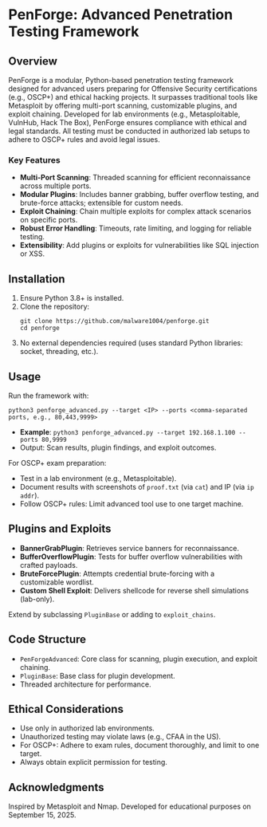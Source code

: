 # PenForge: Advanced Penetration Testing Framework

## Overview
PenForge is a modular, Python-based penetration testing framework designed for advanced users preparing for Offensive Security certifications (e.g., OSCP+) and ethical hacking projects. It surpasses traditional tools like Metasploit by offering multi-port scanning, customizable plugins, and exploit chaining. Developed for lab environments (e.g., Metasploitable, VulnHub, Hack The Box), PenForge ensures compliance with ethical and legal standards. All testing must be conducted in authorized lab setups to adhere to OSCP+ rules and avoid legal issues.

### Key Features
- **Multi-Port Scanning**: Threaded scanning for efficient reconnaissance across multiple ports.
- **Modular Plugins**: Includes banner grabbing, buffer overflow testing, and brute-force attacks; extensible for custom needs.
- **Exploit Chaining**: Chain multiple exploits for complex attack scenarios on specific ports.
- **Robust Error Handling**: Timeouts, rate limiting, and logging for reliable testing.
- **Extensibility**: Add plugins or exploits for vulnerabilities like SQL injection or XSS.

## Installation
1. Ensure Python 3.8+ is installed.
2. Clone the repository:
   ```
   git clone https://github.com/malware1004/penforge.git
   cd penforge
   ```
3. No external dependencies required (uses standard Python libraries: socket, threading, etc.).

## Usage
Run the framework with:
```
python3 penforge_advanced.py --target <IP> --ports <comma-separated ports, e.g., 80,443,9999>
```
- **Example**: `python3 penforge_advanced.py --target 192.168.1.100 --ports 80,9999`
- Output: Scan results, plugin findings, and exploit outcomes.

For OSCP+ exam preparation:
- Test in a lab environment (e.g., Metasploitable).
- Document results with screenshots of `proof.txt` (via `cat`) and IP (via `ip addr`).
- Follow OSCP+ rules: Limit advanced tool use to one target machine.

## Plugins and Exploits
- **BannerGrabPlugin**: Retrieves service banners for reconnaissance.
- **BufferOverflowPlugin**: Tests for buffer overflow vulnerabilities with crafted payloads.
- **BruteForcePlugin**: Attempts credential brute-forcing with a customizable wordlist.
- **Custom Shell Exploit**: Delivers shellcode for reverse shell simulations (lab-only).

Extend by subclassing `PluginBase` or adding to `exploit_chains`.

## Code Structure
- `PenForgeAdvanced`: Core class for scanning, plugin execution, and exploit chaining.
- `PluginBase`: Base class for plugin development.
- Threaded architecture for performance.

## Ethical Considerations
- Use only in authorized lab environments.
- Unauthorized testing may violate laws (e.g., CFAA in the US).
- For OSCP+: Adhere to exam rules, document thoroughly, and limit to one target.
- Always obtain explicit permission for testing.

## Acknowledgments
Inspired by Metasploit and Nmap. Developed for educational purposes on September 15, 2025.
